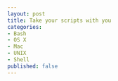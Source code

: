 ```yaml
---
layout: post
title: Take your scripts with you
categories:
- Bash
- OS X
- Mac
- UNIX
- Shell
published: false
---
```

